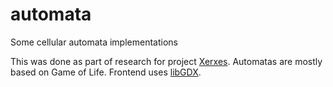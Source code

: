 # automata
Some cellular automata implementations

This was done as part of research for project [Xerxes](https://github.com/Serjpinski/xerxes). Automatas are mostly based on Game of Life. Frontend uses [libGDX](https://github.com/libgdx/libgdx).
